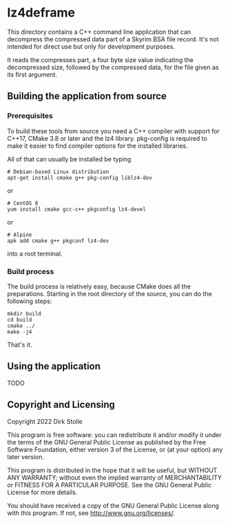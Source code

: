 # lz4deframe

This directory contains a C++ command line application that can decompress the
compressed data part of a Skyrim BSA file record. It's not intended for direct
use but only for development purposes.

It reads the compresses part, a four byte size value indicating the decompressed
size, followed by the compressed data, for the file given as its first argument.

## Building the application from source

### Prerequisites

To build these tools from source you need a C++ compiler with support for C++17,
CMake 3.8 or later and the lz4 library. pkg-config is required to make it easier
to find compiler options for the installed libraries.

All of that can usually be installed be typing

    # Debian-based Linux distribution
    apt-get install cmake g++ pkg-config liblz4-dev

or

    # CentOS 8
    yum install cmake gcc-c++ pkgconfig lz4-devel

or

    # Alpine
    apk add cmake g++ pkgconf lz4-dev

into a root terminal.

### Build process

The build process is relatively easy, because CMake does all the preparations.
Starting in the root directory of the source, you can do the following steps:

    mkdir build
    cd build
    cmake ../
    make -j4

That's it.

## Using the application

TODO

## Copyright and Licensing

Copyright 2022  Dirk Stolle

This program is free software: you can redistribute it and/or modify
it under the terms of the GNU General Public License as published by
the Free Software Foundation, either version 3 of the License, or
(at your option) any later version.

This program is distributed in the hope that it will be useful,
but WITHOUT ANY WARRANTY; without even the implied warranty of
MERCHANTABILITY or FITNESS FOR A PARTICULAR PURPOSE.  See the
GNU General Public License for more details.

You should have received a copy of the GNU General Public License
along with this program.  If not, see <http://www.gnu.org/licenses/>.
